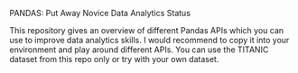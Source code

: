 PANDAS: Put Away Novice Data Analytics Status

This repository gives an overview of different Pandas APIs which you can use to improve data analytics skills. I would recommend to copy it into your environment and play around different APIs. You can use the TITANIC dataset from this repo only or try with your own dataset.
